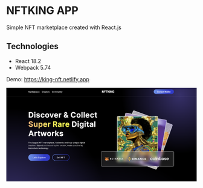 # NFTKING APP

Simple NFT marketplace created with React.js


## Technologies

* React 18.2
* Webpack 5.74

Demo: https://king-nft.netlify.app

![app preview](./src/images/app.png)
